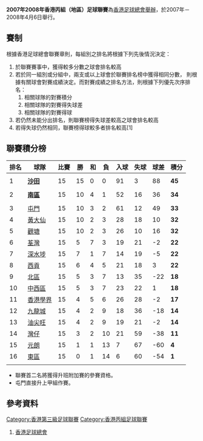 **2007年2008年香港丙組（地區）足球聯賽**為[香港足球總會舉辦](../Page/香港足球總會.md "wikilink")，於2007年－2008年4月6日舉行。

## 賽制

根據香港足球總會聯賽章則，每組別之排名將根據下列先後情況決定：

1.  於聯賽賽事中，獲得較多分數之球會排名較高
2.  若於同一組別或分組中，兩支或以上球會於聯賽排名榜中獲得相同分數，
    則根據有關球會對賽成績決定。而對賽成績之排名方法，則根據下列優先次序排名：
    1.  相關球隊的對賽積分
    2.  相關球隊的對賽得失球差
    3.  相關球隊的對賽得球
3.  若仍然未能分出排名，則聯賽榜得失球差較高之球會排名較高
4.  若得失球仍然相同，聯賽榜得球較多者排名較高\[1\]

## 聯賽積分榜

| 排名 | 球隊                                                    | 比賽 | 勝  | 和 | 負  | 入球 | 失球 | 球差   | 積分     |
| -- | ----------------------------------------------------- | -- | -- | - | -- | -- | -- | ---- | ------ |
|    |                                                       |    |    |   |    |    |    |      |        |
| 1  | **[沙田](https://zh.wikipedia.org/wiki/沙田 "wikilink")** | 15 | 15 | 0 | 0  | 91 | 3  | 88   | **45** |
|    |                                                       |    |    |   |    |    |    |      |        |
| 2  | **[南區](../Page/南區_\(香港\).md "wikilink")**             | 15 | 10 | 4 | 1  | 52 | 16 | 36   | **34** |
|    |                                                       |    |    |   |    |    |    |      |        |
| 3  | [屯門](../Page/屯門.md "wikilink")                        | 15 | 10 | 3 | 2  | 61 | 12 | 49   | **33** |
| 4  | [黃大仙](https://zh.wikipedia.org/wiki/黃大仙 "wikilink")   | 15 | 10 | 2 | 3  | 28 | 18 | 10   | **32** |
| 5  | [觀塘](../Page/觀塘.md "wikilink")                        | 15 | 10 | 2 | 3  | 26 | 10 | 16   | **32** |
| 6  | [荃灣](../Page/荃灣.md "wikilink")                        | 15 | 5  | 7 | 3  | 19 | 21 | \-2  | **22** |
| 7  | [深水埗](../Page/深水埗.md "wikilink")                      | 15 | 7  | 1 | 7  | 14 | 19 | \-5  | **22** |
| 8  | [西貢](https://zh.wikipedia.org/wiki/西貢 "wikilink")     | 15 | 6  | 4 | 5  | 21 | 18 | 3    | **22** |
| 9  | [北區](../Page/北區_\(香港\).md "wikilink")                 | 15 | 5  | 3 | 7  | 13 | 35 | \-22 | **18** |
| 10 | [中西區](../Page/中西區_\(香港\).md "wikilink")               | 15 | 5  | 3 | 7  | 23 | 22 | 1    | **18** |
| 11 | [香港學界](https://zh.wikipedia.org/wiki/香港學界 "wikilink") | 15 | 4  | 5 | 6  | 26 | 28 | \-2  | **17** |
| 12 | [九龍城](../Page/九龍城.md "wikilink")                      | 15 | 4  | 2 | 9  | 18 | 36 | \-18 | **14** |
| 13 | [油尖旺](https://zh.wikipedia.org/wiki/油尖旺 "wikilink")   | 15 | 4  | 2 | 9  | 19 | 21 | \-2  | **14** |
| 14 | [灣仔](../Page/灣仔.md "wikilink")                        | 15 | 3  | 2 | 10 | 21 | 59 | \-38 | **11** |
| 15 | [元朗](../Page/元朗.md "wikilink")                        | 15 | 1  | 1 | 13 | 7  | 67 | \-60 | **4**  |
| 16 | [東區](../Page/東區_\(香港\).md "wikilink")                 | 15 | 0  | 1 | 14 | 6  | 60 | \-54 | **1**  |
|    |                                                       |    |    |   |    |    |    |      |        |

  - 聯賽首二名將獲得升班附加賽的參賽資格。
  - 屯門直接升上甲組作賽。

## 參考資料

[Category:香港第三級足球聯賽](https://zh.wikipedia.org/wiki/Category:香港第三級足球聯賽 "wikilink")
[Category:香港丙組足球聯賽](https://zh.wikipedia.org/wiki/Category:香港丙組足球聯賽 "wikilink")

1.  [香港足球總會](http://hkfa.com/zh-hk/match_score_table.php?leagueyear=2007-2008&leagueyear_id=119)